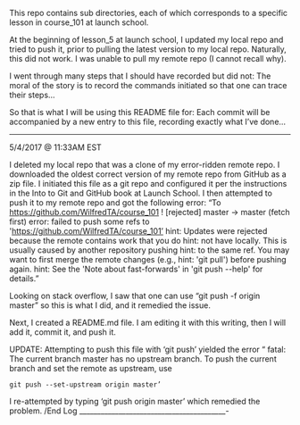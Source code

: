 This repo contains sub directories, each of which corresponds to a specific lesson in course_101 at launch school. 

At the beginning of lesson_5 at launch school, I updated my local repo and tried to push it, prior to pulling the latest version to my local repo. Naturally, this did not work. I was unable to pull my remote repo (I cannot recall why). 

I went through many steps that I should have recorded but did not: The moral of the story is to record the commands initiated so that one can trace their steps… 

So that is what I will be using this README file for: Each commit will be accompanied by a new entry to this file, recording exactly what I’ve done… 



_____________________________________________
5/4/2017 @ 11:33AM EST

I deleted my local repo that was a clone of my error-ridden remote repo. I downloaded the oldest correct version of my remote repo from GitHub as a zip file. I initiated this file as a git repo and configured it per the instructions in the Into to Git and GitHub book at Launch School. I then attempted to push it to my remote repo and got the following error: 
	“To https://github.com/WilfredTA/course_101
 ! [rejected]        master -> master (fetch first)
error: failed to push some refs to 'https://github.com/WilfredTA/course_101’
hint: Updates were rejected because the remote contains work that you do
hint: not have locally. This is usually caused by another repository pushing
hint: to the same ref. You may want to first merge the remote changes (e.g.,
hint: 'git pull') before pushing again.
hint: See the 'Note about fast-forwards' in 'git push --help' for details.” 

Looking on stack overflow, I saw that one can use “git push -f origin master” so this is what I did, and it remedied the issue. 

Next, I created a README.md file. I am editing it with this writing, then I will add it, commit it, and push it. 

UPDATE: Attempting to push this file with ‘git push’ yielded the error 
	“ fatal: The current branch master has no upstream branch.
To push the current branch and set the remote as upstream, use

    git push --set-upstream origin master’

I re-attempted by typing ‘git push origin master’ which remedied the problem.
/End Log
_________________________________________-